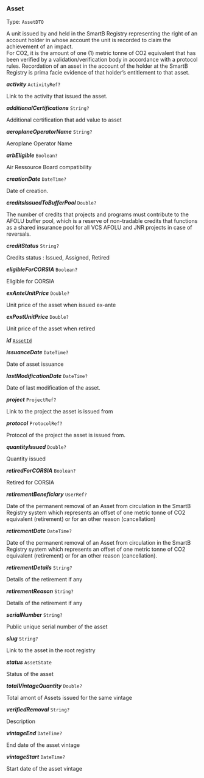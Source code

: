 

### Asset

Type: `AssetDTO`

A unit issued by and held in the SmartB Registry representing the right of an account holder in whose account the unit is recorded to claim the achievement of an impact. <br/> For CO2, it is the amount of one (1) metric tonne of CO2 equivalent that has been verified by a validation/verification body in accordance with a protocol rules. Recordation of an asset in the account of the holder at the SmartB Registry is prima facie evidence of that holder’s entitlement to that asset.

  
<article>

***activity*** `ActivityRef?` 

Link to the activity that issued the asset.

</article>
<article>

***additionalCertifications*** `String?` 

Additional certification that add value to asset

</article>
<article>

***aeroplaneOperatorName*** `String?` 

Aeroplane Operator Name

</article>
<article>

***arbEligible*** `Boolean?` 

Air Ressource Board compatibility

</article>
<article>

***creationDate*** `DateTime?` 

Date of creation.

</article>
<article>

***creditsIssuedToBufferPool*** `Double?` 

The number of credits that projects and programs must contribute to the AFOLU buffer pool, which is a reserve of non-tradable credits that functions as a shared insurance pool for all VCS AFOLU and JNR projects in case of reversals.

</article>
<article>

***creditStatus*** `String?` 

Credits status : Issued, Assigned, Retired

</article>
<article>

***eligibleForCORSIA*** `Boolean?` 

Eligible for CORSIA

</article>
<article>

***exAnteUnitPrice*** `Double?` 

Unit price of the asset when issued ex-ante

</article>
<article>

***exPostUnitPrice*** `Double?` 

Unit price of the asset when retired

</article>
<article>

***id*** [`AssetId`](#assetid) 

</article>
<article>

***issuanceDate*** `DateTime?` 

Date of asset issuance

</article>
<article>

***lastModificationDate*** `DateTime?` 

Date of last modification of the asset.

</article>
<article>

***project*** `ProjectRef?` 

Link to the project the asset is issued from

</article>
<article>

***protocol*** `ProtocolRef?` 

Protocol of the project the asset is issued from.

</article>
<article>

***quantityIssued*** `Double?` 

Quantity issued

</article>
<article>

***retiredForCORSIA*** `Boolean?` 

Retired for CORSIA

</article>
<article>

***retirementBeneficiary*** `UserRef?` 

Date of the permanent removal of an Asset from circulation in the SmartB Registry system which represents an offset of one metric tonne of CO2 equivalent (retirement) or for an other reason (cancellation)

</article>
<article>

***retirementDate*** `DateTime?` 

Date of the permanent removal of an Asset from circulation in the SmartB Registry system which represents an offset of one metric tonne of CO2 equivalent (retirement) or for an other reason (cancellation).

</article>
<article>

***retirementDetails*** `String?` 

Details of the retirement if any

</article>
<article>

***retirementReason*** `String?` 

Details of the retirement if any

</article>
<article>

***serialNumber*** `String?` 

Public unique serial number of the asset

</article>
<article>

***slug*** `String?` 

Link to the asset in the root registry

</article>
<article>

***status*** `AssetState` 

Status of the asset

</article>
<article>

***totalVintageQuantity*** `Double?` 

Total amont of Assets issued for the same vintage

</article>
<article>

***verifiedRemoval*** `String?` 

Description

</article>
<article>

***vintageEnd*** `DateTime?` 

End date of the asset vintage

</article>
<article>

***vintageStart*** `DateTime?` 

Start date of the asset vintage

</article>

